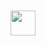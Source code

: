 <div align="center">
	<br>
	<br>
	<img src="https://github.githubassets.com/images/mona-whisper.gif" width="40" height="40">
	<br>
	<br>
</div>
